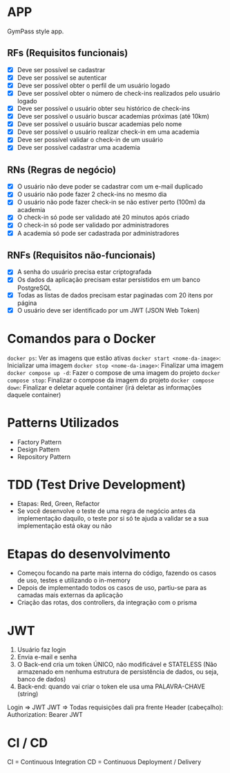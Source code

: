 # APP

GymPass style app.

## RFs (Requisitos funcionais)

- [X] Deve ser possível se cadastrar
- [X] Deve ser possível se autenticar
- [X] Deve ser possível obter o perfil de um usuário logado
- [X] Deve ser possível obter o número de check-ins realizados pelo usuário logado
- [X] Deve ser possível o usuário obter seu histórico de check-ins
- [X] Deve ser possível o usuário buscar academias próximas (até 10km)
- [X] Deve ser possível o usuário buscar academias pelo nome
- [X] Deve ser possível o usuário realizar check-in em uma academia
- [X] Deve ser possível validar o check-in de um usuário
- [X] Deve ser possível cadastrar uma academia

## RNs (Regras de negócio)

- [X] O usuário não deve poder se cadastrar com um e-mail duplicado
- [X] O usuário não pode fazer 2 check-ins no mesmo dia
- [X] O usuário não pode fazer check-in se não estiver perto (100m) da academia
- [X] O check-in só pode ser validado até 20 minutos após criado
- [X] O check-in só pode ser validado por administradores
- [X] A academia só pode ser cadastrada por administradores

## RNFs (Requisitos não-funcionais)

- [X] A senha do usuário precisa estar criptografada
- [X] Os dados da aplicação precisam estar persistidos em um banco PostgreSQL
- [X] Todas as listas de dados precisam estar paginadas com 20 itens por página
- [X] O usuário deve ser identificado por um JWT (JSON Web Token)

# Comandos para o Docker

```docker ps```: Ver as imagens que estão ativas
```docker start <nome-da-image>```: Inicializar uma imagem
```docker stop <nome-da-image>```: Finalizar uma imagem
```docker compose up -d```: Fazer o compose de uma imagem do projeto
```docker compose stop```: Finalizar o compose da imagem do projeto
```docker compose down```: Finalizar e deletar aquele container (irá deletar as informações daquele container)

# Patterns Utilizados
- Factory Pattern
- Design Pattern
- Repository Pattern

# TDD (Test Drive Development)
- Etapas: Red, Green, Refactor
- Se você desenvolve o teste de uma regra de negócio antes da implementação daquilo, o teste por si só te ajuda a validar se a sua implementação está okay ou não

# Etapas do desenvolvimento
- Começou focando na parte mais interna do código, fazendo os casos de uso, testes e utilizando o in-memory
- Depois de implementado todos os casos de uso, partiu-se para as camadas mais externas da aplicação
- Criação das rotas, dos controllers, da integração com o prisma

# JWT
1. Usuário faz login
2. Envia e-mail e senha
3. O Back-end cria um token ÚNICO, não modificável e STATELESS (Não armazenado em nenhuma estrutura de persistência de dados, ou seja, banco de dados)
4. Back-end: quando vai criar o token ele usa uma PALAVRA-CHAVE (string)

Login => JWT
JWT => Todas requisições dali pra frente
Header (cabeçalho): Authorization: Bearer JWT

# CI / CD
CI = Continuous Integration
CD = Continuous Deployment / Delivery